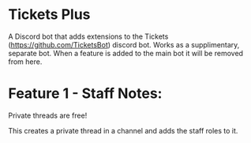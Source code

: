 # Tickets Plus
 A Discord bot that adds extensions to the Tickets (https://github.com/TicketsBot) discord bot.
 Works as a supplimentary, separate bot.
 When a feature is added to the main bot it will be removed from here.
 
# Feature 1 - Staff Notes:
 Private threads are free!

 This creates a private thread in a channel and adds the staff roles to it.
